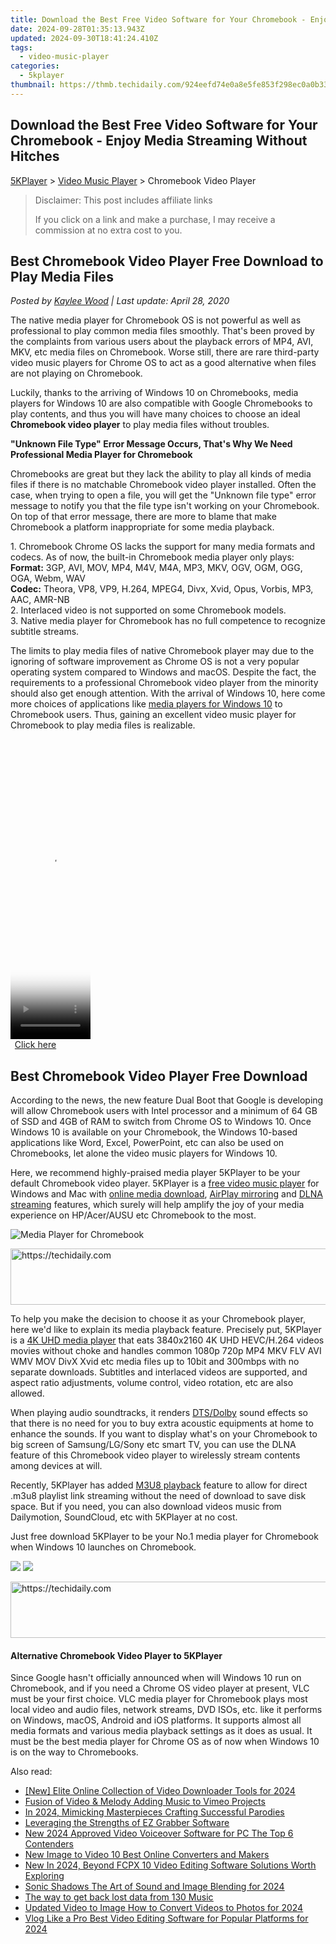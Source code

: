 ```yaml
---
title: Download the Best Free Video Software for Your Chromebook - Enjoy Media Streaming Without Hitches
date: 2024-09-28T01:35:13.943Z
updated: 2024-09-30T18:41:24.410Z
tags:
  - video-music-player
categories:
  - 5kplayer
thumbnail: https://thmb.techidaily.com/924eefd74e0a8e5fe853f298ec0a0b33bfecd9ce28f70a0090979c17f5a4bfa6.jpg
---
```


## Download the Best Free Video Software for Your Chromebook - Enjoy Media Streaming Without Hitches

[5KPlayer](https://tools.techidaily.com/5kplayer/products/) \> [Video Music Player](https://tools.techidaily.com/5kplayer/video-music-player/) \> Chromebook Video Player

>  Disclaimer: This post includes affiliate links
>
>  If you click on a link and make a purchase, I may receive a commission at no extra cost to you.
>

## Best Chromebook Video Player Free Download to Play Media Files

 _Posted by [Kaylee Wood](https://www.quora.com/profile/Amanda-Hu-21) | Last update: April 28, 2020_

The native media player for Chromebook OS is not powerful as well as professional to play common media files smoothly. That's been proved by the complaints from various users about the playback errors of MP4, AVI, MKV, etc media files on Chromebook. Worse still, there are rare third-party video music players for Chrome OS to act as a good alternative when files are not playing on Chromebook.

Luckily, thanks to the arriving of Windows 10 on Chromebooks, media players for Windows 10 are also compatible with Google Chromebooks to play contents, and thus you will have many choices to choose an ideal **Chromebook video player** to play media files without troubles.

**"Unknown File Type" Error Message Occurs, That's Why We Need Professional Media Player for Chromebook**

Chromebooks are great but they lack the ability to play all kinds of media files if there is no matchable Chromebook video player installed. Often the case, when trying to open a file, you will get the "Unknown file type" error message to notify you that the file type isn't working on your Chromebook. On top of that error message, there are more to blame that make Chromebook a platform inappropriate for some media playback.

1\. Chromebook Chrome OS lacks the support for many media formats and codecs. As of now, the built-in Chromebook media player only plays:  
**Format:** 3GP, AVI, MOV, MP4, M4V, M4A, MP3, MKV, OGV, OGM, OGG, OGA, Webm, WAV  
**Codec:** Theora, VP8, VP9, H.264, MPEG4, Divx, Xvid, Opus, Vorbis, MP3, AAC, AMR-NB  
 2\. Interlaced video is not supported on some Chromebook models.  
 3\. Native media player for Chromebook has no full competence to recognize subtitle streams.

The limits to play media files of native Chromebook player may due to the ignoring of software improvement as Chrome OS is not a very popular operating system compared to Windows and macOS. Despite the fact, the requirements to a professional Chromebook video player from the minority should also get enough attention. With the arrival of Windows 10, here come more choices of applications like [media players for Windows 10](https://tools.techidaily.com/5kplayer/video-music-player/) to Chromebook users. Thus, gaining an excellent video music player for Chromebook to play media files is realizable.

<!-- affiliate ads begin -->
<span id="1975658">
					<video width="128" height="480" style="cursor:pointer"
           poster="//a.impactradius-go.com/display-clicktoplayimage/1975658.png"
           onclick="if(!this.playClicked){this.play();this.setAttribute('controls',true);this.playClicked=true;}">
	   <source src="//a.impactradius-go.com/display-ad/22993-1975658">
	   <img src="//a.impactradius-go.com/display-clicktoplayimage/1975658.png" style="border: none; height: 100%; width: 100%; object-fit: contain">
	</video>
	<div style="width:80px;text-align:center"><a href="javascript:window.open(decodeURIComponent('https%3A%2F%2Fhomestyler.sjv.io%2Fc%2F5597632%2F1975658%2F22993'), '_blank');void(0);">Click here</a></div>
</span>
<img height="0" width="0" src="https://imp.pxf.io/i/5597632/1975658/22993" style="position:absolute;visibility:hidden;" border="0" />
<!-- affiliate ads end -->

## Best Chromebook Video Player Free Download

According to the news, the new feature Dual Boot that Google is developing will allow Chromebook users with Intel processor and a minimum of 64 GB of SSD and 4GB of RAM to switch from Chrome OS to Windows 10\. Once Windows 10 is available on your Chromebook, the Windows 10-based applications like Word, Excel, PowerPoint, etc can also be used on Chromebooks, let alone the video music players for Windows 10.

Here, we recommend highly-praised media player 5KPlayer to be your default Chromebook video player. 5KPlayer is a [free video music player](https://tools.techidaily.com/5kplayer/video-music-player/) for Windows and Mac with [online media download](https://tools.techidaily.com/5kplayer/youtube-download/), [AirPlay mirroring](https://tools.techidaily.com/5kplayer/airplay/) and [DLNA streaming](https://tools.techidaily.com/5kplayer/dlna/) features, which surely will help amplify the joy of your media experience on HP/Acer/AUSU etc Chromebook to the most.

![Media Player for Chromebook](https://www.5kplayer.com/video-music-player/img/hevc-player-mac.jpg) 

<!-- affiliate ads begin -->
<a href="https://appsumo.8odi.net/c/5597632/2105864/7443" target="_top" id="2105864">
  <img src="//a.impactradius-go.com/display-ad/7443-2105864" border="0" alt="https://techidaily.com" width="728" height="90"/>
</a>
<img height="0" width="0" src="https://appsumo.8odi.net/i/5597632/2105864/7443" style="position:absolute;visibility:hidden;" border="0" />
<!-- affiliate ads end -->

To help you make the decision to choose it as your Chromebook player, here we'd like to explain its media playback feature. Precisely put, 5KPlayer is a [4K UHD media player](https://tools.techidaily.com/5kplayer/video-music-player/) that eats 3840x2160 4K UHD HEVC/H.264 videos movies without choke and handles common 1080p 720p MP4 MKV FLV AVI WMV MOV DivX Xvid etc media files up to 10bit and 300mbps with no separate downloads. Subtitles and interlaced videos are supported, and aspect ratio adjustments, volume control, video rotation, etc are also allowed.

When playing audio soundtracks, it renders [DTS/Dolby](https://tools.techidaily.com/5kplayer/video-music-player/) sound effects so that there is no need for you to buy extra acoustic equipments at home to enhance the sounds. If you want to display what's on your Chromebook to big screen of Samsung/LG/Sony etc smart TV, you can use the DLNA feature of this Chromebook video player to wirelessly stream contents among devices at will.

Recently, 5KPlayer has added [M3U8 playback](https://tools.techidaily.com/5kplayer/video-music-player/) feature to allow for direct .m3u8 playlist link streaming without the need of download to save disk space. But if you need, you can also download videos music from Dailymotion, SoundCloud, etc with 5KPlayer at no cost.

Just free download 5KPlayer to be your No.1 media player for Chromebook when Windows 10 launches on Chromebook.

[![](https://www.5kplayer.com/video-music-player/../button/freedownwhitewin.png)](https://tools.techidaily.com/5kplayer/products/) [![](https://www.5kplayer.com/video-music-player/../button/freedownbackmac.png)](https://tools.techidaily.com/5kplayer/products/) 

<!-- affiliate ads begin -->
<a href="https://aligracehair.sjv.io/c/5597632/1918703/19272" target="_top" id="1918703">
  <img src="//a.impactradius-go.com/display-ad/19272-1918703" border="0" alt="https://techidaily.com" width="728" height="90"/>
</a>
<img height="0" width="0" src="https://aligracehair.sjv.io/i/5597632/1918703/19272" style="position:absolute;visibility:hidden;" border="0" />
<!-- affiliate ads end -->

#### **Alternative Chromebook Video Player to 5KPlayer**

Since Google hasn't officially announced when will Windows 10 run on Chromebook, and if you need a Chrome OS video player at present, VLC must be your first choice. VLC media player for Chromebook plays most local video and audio files, network streams, DVD ISOs, etc. like it performs on Windows, macOS, Android and iOS platforms. It supports almost all media formats and various media playback settings as it does as usual. It must be the best media player for Chrome OS as of now when Windows 10 is on the way to Chromebooks.

<ins class="adsbygoogle"
     style="display:block"
     data-ad-format="autorelaxed"
     data-ad-client="ca-pub-7571918770474297"
     data-ad-slot="1223367746"></ins>

<ins class="adsbygoogle"
     style="display:block"
     data-ad-client="ca-pub-7571918770474297"
     data-ad-slot="8358498916"
     data-ad-format="auto"
     data-full-width-responsive="true"></ins>

<span class="atpl-alsoreadstyle">Also read:</span>
<div><ul>
<li><a href="https://facebook-record-videos.techidaily.com/new-elite-online-collection-of-video-downloader-tools-for-2024/"><u>[New] Elite Online Collection of Video Downloader Tools for 2024</u></a></li>
<li><a href="https://vimeo-videos.techidaily.com/fusion-of-video-and-melody-adding-music-to-vimeo-projects/"><u>Fusion of Video & Melody Adding Music to Vimeo Projects</u></a></li>
<li><a href="https://youtube-lab.techidaily.com/24-mimicking-masterpieces-crafting-successful-parodies/"><u>In 2024, Mimicking Masterpieces Crafting Successful Parodies</u></a></li>
<li><a href="https://screen-recording.techidaily.com/leveraging-the-strengths-of-ez-grabber-software/"><u>Leveraging the Strengths of EZ Grabber Software</u></a></li>
<li><a href="https://video-ai-editor.techidaily.com/new-2024-approved-video-voiceover-software-for-pc-the-top-6-contenders/"><u>New 2024 Approved Video Voiceover Software for PC The Top 6 Contenders</u></a></li>
<li><a href="https://video-ai-editor.techidaily.com/new-image-to-video-10-best-online-converters-and-makers/"><u>New Image to Video 10 Best Online Converters and Makers</u></a></li>
<li><a href="https://video-ai-editor.techidaily.com/new-in-2024-beyond-fcpx-10-video-editing-software-solutions-worth-exploring/"><u>New In 2024, Beyond FCPX 10 Video Editing Software Solutions Worth Exploring</u></a></li>
<li><a href="https://extra-skills.techidaily.com/sonic-shadows-the-art-of-sound-and-image-blending-for-2024/"><u>Sonic Shadows The Art of Sound and Image Blending for 2024</u></a></li>
<li><a href="https://techidaily.com/the-way-to-get-back-lost-data-from-130-music-by-fonelab-android-recover-data/"><u>The way to get back lost data from 130 Music</u></a></li>
<li><a href="https://video-ai-editor.techidaily.com/updated-video-to-image-how-to-convert-videos-to-photos-for-2024/"><u>Updated Video to Image How to Convert Videos to Photos for 2024</u></a></li>
<li><a href="https://video-ai-editor.techidaily.com/vlog-like-a-pro-best-video-editing-software-for-popular-platforms-for-2024/"><u>Vlog Like a Pro Best Video Editing Software for Popular Platforms for 2024</u></a></li>
</ul></div>

